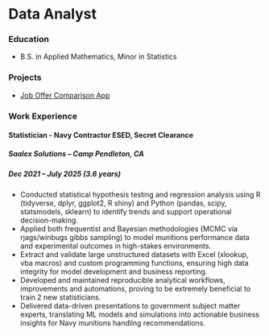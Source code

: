 # Data Analyst

### Education
* B.S. in Applied Mathematics, Minor in Statistics

### Projects
* [Job Offer Comparison App](https://larem.shinyapps.io/ButMyIncome1/)

### Work Experience
#### Statistician - Navy Contractor ESED, Secret Clearance
   ##### Saalex Solutions – Camp Pendleton, CA 
   ##### Dec 2021 – July 2025 (3.6 years)
* Conducted statistical hypothesis testing and regression analysis using R (tidyverse, dplyr, ggplot2, R shiny) and Python (pandas, scipy, statsmodels, sklearn) to identify trends and support operational decision-making.  
* Applied both frequentist and Bayesian methodologies (MCMC via rjags/winbugs gibbs sampling) to model munitions performance data and experimental outcomes in high-stakes environments.  
* Extract and validate large unstructured datasets with Excel (xlookup, vba macros) and custom programming functions, ensuring high data integrity for model development and business reporting.  
* Developed and maintained reproducible analytical workflows, improvements and automations, proving to be extremely beneficial to train 2 new statisticians.  
* Delivered data-driven presentations to government subject matter experts, translating ML models and simulations into actionable business insights for Navy munitions handling recommendations.  
